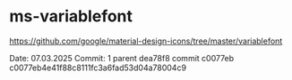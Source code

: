 # ms-variablefont
https://github.com/google/material-design-icons/tree/master/variablefont

Date: 07.03.2025
Commit: 1 parent dea78f8 commit c0077eb
c0077eb4e41f88c8111fc3a6fad53d04a78004c9
